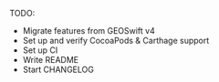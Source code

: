TODO:

- Migrate features from GEOSwift v4
- Set up and verify CocoaPods & Carthage support
- Set up CI
- Write README
- Start CHANGELOG
